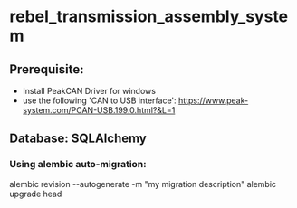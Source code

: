 # rebel_transmission_assembly_system

## Prerequisite:
- Install PeakCAN Driver for windows
- use the following 'CAN to USB interface': https://www.peak-system.com/PCAN-USB.199.0.html?&L=1



## Database: SQLAlchemy 
### Using alembic auto-migration:
alembic revision --autogenerate -m "my migration description" 
alembic upgrade head